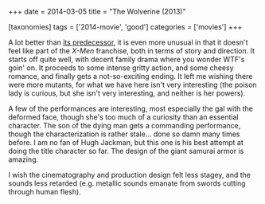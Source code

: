+++
date = 2014-03-05
title = "The Wolverine (2013)"

[taxonomies]
tags = ['2014-movie', 'good']
categories = ['movies']
+++

A lot better than [its predecessor], it is even more unusual in that it
doesn't feel like part of the *X-Men* franchise, both in terms of story
and direction. It starts off quite well, with decent family drama where
you wonder WTF's goin' on. It proceeds to some intense gritty action,
and some cheesy romance, and finally gets a not-so-exciting ending. It
left me wishing there were more mutants, for what we have here isn't
very interesting (the poison lady is curious, but she isn't very
interesting, and neither is her powers).

A few of the performances are interesting, most especially the gal with
the deformed face, though she's too much of a curiosity than an
essential character. The son of the dying man gets a commanding
performance, though the characterization is rather stale... done so
damn many times before. I am no fan of Hugh Jackman, but this one is his
best attempt at doing the title character so far. The design of the
giant samurai armor is amazing.

I wish the cinematography and production design felt less stagey, and
the sounds less retarded (e.g. metallic sounds emanate from swords
cutting through human flesh).

  [its predecessor]: http://tshepang.net/x-men-origins-wolverine-2009
